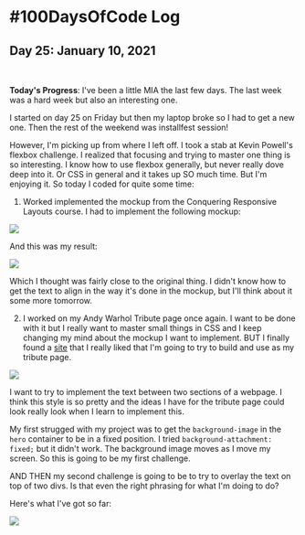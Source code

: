 # #100DaysOfCode Log

## Day 25: January 10, 2021

<br>

**Today's Progress**: I've been a little MIA the last few days. The last week was a hard week but also an interesting one.

I started on day 25 on Friday but then my laptop broke so I had to get a new one. Then the rest of the weekend was installfest session!

However, I'm picking up from where I left off. I took a stab at Kevin Powell's flexbox challenge. I realized that focusing and trying to master one thing is so interesting. I know how to use flexbox generally, but never really dove deep into it. Or CSS in general and it takes up SO much time. But I'm enjoying it. So today I coded for quite some time:

1. Worked implemented the mockup from the Conquering Responsive Layouts course. I had to implement the following mockup:

![](https://i.imgur.com/6ghAlwh.png)

And this was my result:

![](https://i.imgur.com/S61XP3O.png)

Which I thought was fairly close to the original thing. I didn't know how to get the text to align in the way it's done in the mockup, but I'll think about it some more tomorrow.

2. I worked on my Andy Warhol Tribute page once again. I want to be done with it but I really want to master small things in CSS and I keep changing my mind about the mockup I want to implement. BUT I finally found a [site](https://www.behance.net/gallery/100881991/Origin?tracking_source=search_projects_recommended) that I really liked that I'm going to try to build and use as my tribute page.

![](https://i.imgur.com/F9Y6ZxS.png)

I want to try to implement the text between two sections of a webpage. I think this style is so pretty and the ideas I have for the tribute page could look really look when I learn to implement this.

My first strugged with my project was to get the `background-image` in the `hero` container to be in a fixed position. I tried `background-attachment: fixed;` but it didn't work. The background image moves as I move my screen. So this is going to be my first challenge.

AND THEN my second challenge is going to be to try to overlay the text on top of two divs. Is that even the right phrasing for what I'm doing to do?

Here's what I've got so far:

![](https://i.imgur.com/KoPlyOy.gif)

